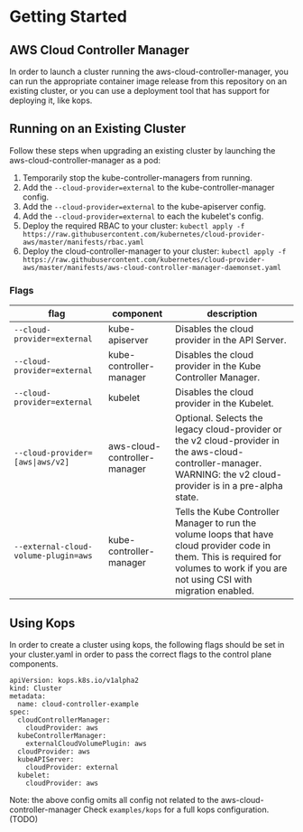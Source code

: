 # Getting Started

## AWS Cloud Controller Manager

In order to launch a cluster running the aws-cloud-controller-manager, you can run the appropriate container image release from this repository on an existing cluster, or you can use a deployment tool that has support for deploying it, like kops.

## Running on an Existing Cluster

Follow these steps when upgrading an existing cluster by launching the aws-cloud-controller-manager as a pod:
1. Temporarily stop the kube-controller-managers from running.
1. Add the `--cloud-provider=external` to the kube-controller-manager config.
1. Add the `--cloud-provider=external` to the kube-apiserver config.
1. Add the `--cloud-provider=external` to each the kubelet's config.
1. Deploy the required RBAC to your cluster:
    `kubectl apply -f https://raw.githubusercontent.com/kubernetes/cloud-provider-aws/master/manifests/rbac.yaml`
1. Deploy the cloud-controller-manager to your cluster:
    `kubectl apply -f https://raw.githubusercontent.com/kubernetes/cloud-provider-aws/master/manifests/aws-cloud-controller-manager-daemonset.yaml`

### Flags

| flag | component | description |
|------|-----------|-------------|
| `--cloud-provider=external` | kube-apiserver | Disables the cloud provider in the API Server. |
| `--cloud-provider=external` | kube-controller-manager | Disables the cloud provider in the Kube Controller Manager. |
| `--cloud-provider=external` | kubelet | Disables the cloud provider in the Kubelet. |
| <code>--cloud-provider=[aws&#124;aws/v2]</code> | aws-cloud-controller-manager | Optional.  Selects the legacy cloud-provider or the v2 cloud-provider in the aws-cloud-controller-manager. WARNING: the v2 cloud-provider is in a pre-alpha state. |
| `--external-cloud-volume-plugin=aws` | kube-controller-manager | Tells the Kube Controller Manager to run the volume loops that have cloud provider code in them.  This is required for volumes to work if you are not using CSI with migration enabled. |

## Using Kops

In order to create a cluster using kops, the following flags should be set in your cluster.yaml in order to pass the correct flags to the control plane components.

```
apiVersion: kops.k8s.io/v1alpha2
kind: Cluster
metadata:
  name: cloud-controller-example
spec:
  cloudControllerManager:
    cloudProvider: aws
  kubeControllerManager:
    externalCloudVolumePlugin: aws
  cloudProvider: aws
  kubeAPIServer:
    cloudProvider: external
  kubelet:
    cloudProvider: aws
```

Note: the above config omits all config not related to the aws-cloud-controller-manager Check `examples/kops` for a full kops configuration. (TODO)
